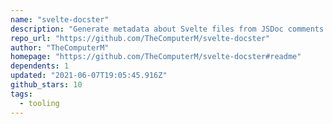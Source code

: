 ```yaml
---
name: "svelte-docster"
description: "Generate metadata about Svelte files from JSDoc comments."
repo_url: "https://github.com/TheComputerM/svelte-docster"
author: "TheComputerM"
homepage: "https://github.com/TheComputerM/svelte-docster#readme"
dependents: 1
updated: "2021-06-07T19:05:45.916Z"
github_stars: 10
tags: 
  - tooling
---
```

